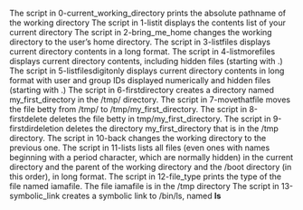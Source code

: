 The script in 0-current_working_directory prints the absolute pathname of the working directory
The script in 1-listit displays the contents list of your current directory
The script in 2-bring_me_home changes the working directory to the user’s home directory.
The script in 3-listfiles displays current directory contents in a long format.
The script in 4-listmorefiles displays current directory contents, including hidden files (starting with .)
The script in 5-listfilesdigitonly displays current directory contents in long format with user and group IDs displayed numerically and hidden files (starting with .)
The script in 6-firstdirectory creates a directory named my_first_directory in the /tmp/ directory.
The script in 7-movethatfile  moves the file betty from /tmp/ to /tmp/my_first_directory.
The script in 8-firstdelete deletes the file betty in tmp/my_first_directory.
The script in 9-firstdirdeletion deletes the directory my_first_directory that is in the /tmp directory.
The script in 10-back  changes the working directory to the previous one.
The script in 11-lists  lists all files (even ones with names beginning with a period character, which are normally hidden) in the current directory and the parent of the working directory and the /boot directory (in this order), in long format.
The script in 12-file_type  prints the type of the file named iamafile. The file iamafile is in the /tmp directory
The script in 13-symbolic_link creates a symbolic link to /bin/ls, named __ls__
